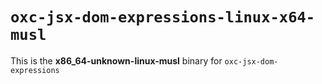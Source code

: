 # `oxc-jsx-dom-expressions-linux-x64-musl`

This is the **x86_64-unknown-linux-musl** binary for `oxc-jsx-dom-expressions`
